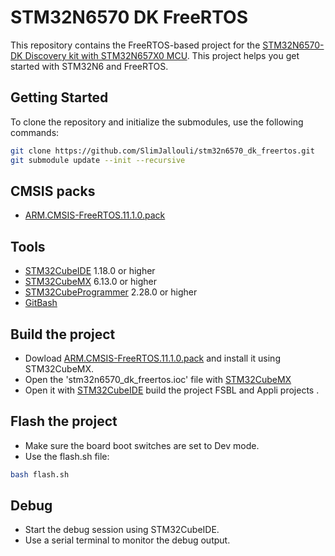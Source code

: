 # STM32N6570 DK FreeRTOS

This repository contains the FreeRTOS-based project for the [STM32N6570-DK Discovery kit with STM32N657X0 MCU](https://www.st.com/en/evaluation-tools/stm32n6570-dk.html). This project helps you get started with STM32N6 and FreeRTOS.

## Getting Started

To clone the repository and initialize the submodules, use the following commands:

```bash
git clone https://github.com/SlimJallouli/stm32n6570_dk_freertos.git
git submodule update --init --recursive
```

## CMSIS packs
* [ARM.CMSIS-FreeRTOS.11.1.0.pack](https://keilpack.azureedge.net/pack/ARM.CMSIS-FreeRTOS.11.1.0.pack)

## Tools
* [STM32CubeIDE](https://www.st.com/stm32cubeide) 1.18.0 or higher
* [STM32CubeMX](http://www.st.com/stm32cubemx) 6.13.0 or higher
* [STM32CubeProgrammer](http://www.st.com/stm32cubeprog) 2.28.0 or higher
* [GitBash](https://git-scm.com/downloads)

## Build the project
* Dowload [ARM.CMSIS-FreeRTOS.11.1.0.pack](https://keilpack.azureedge.net/pack/ARM.CMSIS-FreeRTOS.11.1.0.pack) and install it using STM32CubeMX.
* Open the 'stm32n6570_dk_freertos.ioc' file with [STM32CubeMX](http://www.st.com/stm32cubemx)
* Open it with [STM32CubeIDE](https://www.st.com/stm32cubeide) build the project FSBL and Appli projects .

## Flash the project
* Make sure the board boot switches are set to Dev mode.
* Use the flash.sh file:

```bash
bash flash.sh
```

## Debug
* Start the debug session using STM32CubeIDE.
* Use a serial terminal to monitor the debug output.
